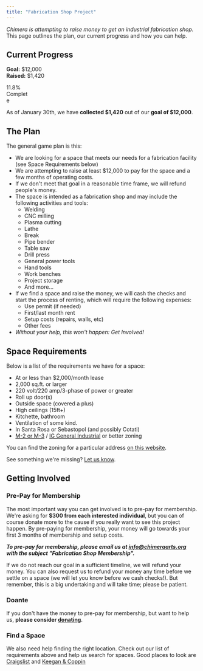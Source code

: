 ```yaml
---
title: "Fabrication Shop Project"
---
```


*Chimera is attempting to raise money to get an industrial fabrication shop.* This page outlines the plan, our current progress and how you can help.


## Current Progress

**Goal:** $12,000  
**Raised:** $1,420

<div class="progress progress-striped">
  <div class="progress-bar progress-bar-success" role="progressbar" style="width: 11.8%;">
    <span class="sr-only">11.8% Complete</span>
  </div>
</div>

As of January 30th, we have **collected $1,420** out of our **goal of $12,000**.


## The Plan

The general game plan is this:

- We are looking for a space that meets our needs for a fabrication facility (see Space Requirements below)
- We are attempting to raise at least $12,000 to pay for the space and a few months of operating costs.
- If we don't meet that goal in a reasonable time frame, we will refund people's money.
- The space is intended as a fabrication shop and may include the following activities and tools:
    - Welding
    - CNC milling
    - Plasma cutting
    - Lathe
    - Break
    - Pipe bender
    - Table saw
    - Drill press
    - General power tools
    - Hand tools
    - Work benches
    - Project storage
    - And more...
- If we find a space and raise the money, we will cash the checks and start the process of renting, which will require the following expenses:
    - Use permit (if needed)
    - First/last month rent
    - Setup costs (repairs, walls, etc)
    - Other fees
- *Without your help, this won't happen: Get Involved!*


## Space Requirements

Below is a list of the requirements we have for a space:

- At or less than $2,000/month lease
- 2,000 sq.ft. or larger
- 220 volt/220 amp/3-phase of power or greater
- Roll up door(s)
- Outside space (covered a plus)
- High ceilings (15ft+)
- Kitchette, bathroom
- Ventilation of some kind.
- In Santa Rosa or Sebastopol (and possibly Cotati)
- [M-2 or M-3](http://www.sonoma-county.org/prmd/docs/zoning/index.htm) / [IG General Industrial](http://qcode.us/codes/santarosa/view.php?topic=20-2-20_24-20_24_020&frames=on) or better zoning

You can find the zoning for a particular address [on this website](http://www.sonoma-county.org/prmd/docs/zoning_data/index.htm).

See something we're missing? [Let us know](/contact/).


## Getting Involved

### Pre-Pay for Membership

The most important way you can get involved is to pre-pay for membership. We're asking for **$300 from each interested individual**, but you can of course donate more to the cause if you really want to see this project happen. By pre-paying for membership, your money will go towards your first 3 months of membership and setup costs. 

***To pre-pay for membership, please email us at [info@chimeraarts.org](mailto:info@chimeraarts.org) with the subject "Fabrication Shop Membership".***

If we do not reach our goal in a sufficient timeline, we will refund your money. You can also request us to refund your money any time before we settle on a space (we will let you know before we cash checks!). But remember, this is a big undertaking and will take time; please be patient.


### Doante

If you don't have the money to pre-pay for membership, but want to help us, **please consider [donating](/donate/)**.


### Find a Space

We also need help finding the right location. Check out our list of requirements above and help us search for spaces. Good places to look are [Craigslist](http://sfbay.craigslist.org/search/off/nby?zoomToPosting=&catAbb=off&query=&minAsk=&maxAsk=2000&minSqft=2000&maxSqft=&nh=103&nh=105&hasPic=1&excats=) and [Keegan & Coppin](http://www.keegancoppin.com/) 


